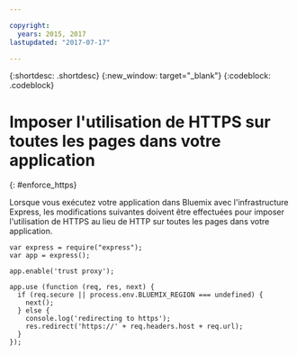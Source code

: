```yaml
---

copyright:
  years: 2015, 2017
lastupdated: "2017-07-17"

---
```


{:shortdesc: .shortdesc}
{:new_window: target="_blank"}
{:codeblock: .codeblock}

# Imposer l'utilisation de HTTPS sur toutes les pages dans votre application
{: #enforce_https}

Lorsque vous exécutez votre application dans Bluemix avec l'infrastructure Express, les modifications suivantes doivent être effectuées pour imposer l'utilisation de HTTPS au lieu de HTTP sur toutes les pages dans votre application.

```
var express = require("express");
var app = express();

app.enable('trust proxy');

app.use (function (req, res, next) {
  if (req.secure || process.env.BLUEMIX_REGION === undefined) {
    next();
  } else {
    console.log('redirecting to https');
    res.redirect('https://' + req.headers.host + req.url);
  }
});
```
